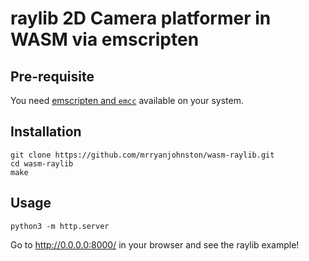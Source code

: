 # raylib 2D Camera platformer in WASM via emscripten

## Pre-requisite

You need
[emscripten and `emcc`](https://github.com/emscripten-core/emsdk?tab=readme-ov-file#downloads--how-do-i-get-the-latest-emscripten-build)
available on your system.

## Installation

```
git clone https://github.com/mrryanjohnston/wasm-raylib.git
cd wasm-raylib
make
```

## Usage

```
python3 -m http.server
```

Go to http://0.0.0.0:8000/ in your browser and see the raylib example!

